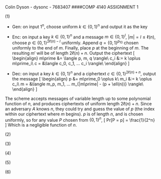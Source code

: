 Colin Dyson - dysonc - 7683407
####COMP 4140 ASSIGNMENT 1

(1)
- Gen: on input $1^n$, choose uniform $k \in \{0,1\}^n$ and output it as the key

- Enc: on input a key $k \in \{0,1\}^n$ and a message $m \in \{0,1\}^l$, $|m| = l \leq \ell(n)$, choose $p \in \{0, 1\}^{2\ell(n) - l}$ uniformly. Append $q =\{0, 1\}^{p_{10}}$ chosen uniformly to the end of $m$. Finally, place $p$ at the beginning of $m$. The resulting $m\prime$ will be of length $2\ell(n) + n$. Output the ciphertext
\[
\begin{align}
m\prime &= \langle p, m, q \rangle\\
c_i &:= k \oplus m\prime_i\\
c = &\langle c_0, c_1, ... c_i \rangle\\
\end{align}
\]

- Dec: on input a key $k \in \{0,1\}^n$ and a ciphertext $c \in \{0,1\}^{2\ell(n) + n}$, output the message
\[
\begin{align}
p &= m\prime_0 \oplus k\\
m_i &:= k \oplus c_i\\
m = &\langle m_p, m_1, ... m_{|m\prime| - (p + \ell(n))} \rangle\\
\end{align}
\]

The scheme accepts messages of variable length up to some polynomial function of $n$, and produces ciphertexts of uniform length $2\ell(n) + n$. Since an adversary $A$ knows $n$, they could try and guess the value of $p$ (the index within our ciphertext where $m$ begins). $p$ is of length $n$, and is chosen uniformly, so for any value $P$ chosen from $\{0, 1\}^n$,
\[
Pr[P = p] = \frac{1}{2^n}
\]
Which is a negligible function of $n$.

(2)

(3)

(4)

(5)

(6)
